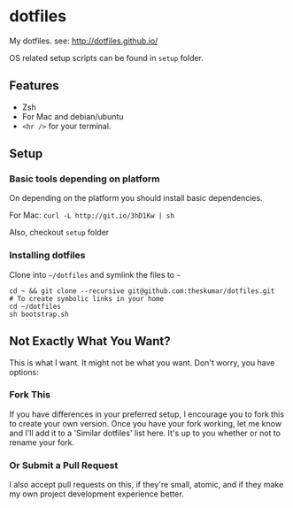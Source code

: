 dotfiles
========

My dotfiles. see: http://dotfiles.github.io/

OS related setup scripts can be found in `setup` folder.

## Features

* Zsh
* For Mac and debian/ubuntu
* `<hr />` for your terminal.

## Setup

### Basic tools depending on platform

On depending on the platform you should install basic dependencies.

For Mac: `curl -L http://git.io/3hD1Kw | sh`

Also, checkout `setup` folder

### Installing dotfiles

Clone into `~/dotfiles` and symlink the files to `~`

```shell
cd ~ && git clone --recursive git@github.com:theskumar/dotfiles.git
# To create symbolic links in your home
cd ~/dotfiles
sh bootstrap.sh
```

## Not Exactly What You Want?

This is what I want. It might not be what you want. Don't worry, you have options:

### Fork This

If you have differences in your preferred setup, I encourage you to fork this to create your own version. Once you have your fork working, let me know and I'll add it to a 'Similar dotfiles' list here. It's up to you whether or not to rename your fork.

### Or Submit a Pull Request

I also accept pull requests on this, if they're small, atomic, and if they make my own project development experience better.
